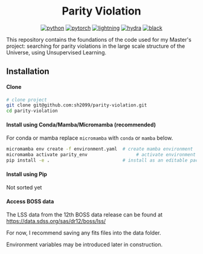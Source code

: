 <div align="center">

# Parity Violation

[![python](https://img.shields.io/badge/-Python_3.11-blue?logo=python&logoColor=white)](https://github.com/pre-commit/pre-commit)
[![pytorch](https://img.shields.io/badge/PyTorch_2.1-ee4c2c?logo=pytorch&logoColor=white)](https://pytorch.org/get-started/locally/)
[![lightning](https://img.shields.io/badge/-Lightning_2.0+-792ee5?logo=pytorchlightning&logoColor=white)](https://pytorchlightning.ai/)
[![hydra](https://img.shields.io/badge/Config-Hydra_1.3-89b8cd)](https://hydra.cc/)
[![black](https://img.shields.io/badge/Code%20Style-Black-black.svg?labelColor=gray)](https://black.readthedocs.io/en/stable/)
  
</div>

This repository contains the foundations of the code used for my Master's project: searching for parity violations in the large scale structure of the Universe, using Unsupervised Learning.

## Installation

#### Clone

```bash
# clone project
git clone git@github.com:sh2099/parity-violation.git
cd parity-violation
```

#### Install using Conda/Mamba/Micromamba (recommended)

For conda or mamba replace `micromamba` with `conda` or `mamba` below.

```bash
micromamba env create -f environment.yaml  # create mamba environment
micromamba activate parity_env                  # activate environment
pip install -e .                           # install as an editable package
```

#### Install using Pip

Not sorted yet


#### Access BOSS data

The LSS data from the 12th BOSS data release can be found at https://data.sdss.org/sas/dr12/boss/lss/

For now, I recommend saving any fits files into the data folder.

Environment variables may be introduced later in construction.


